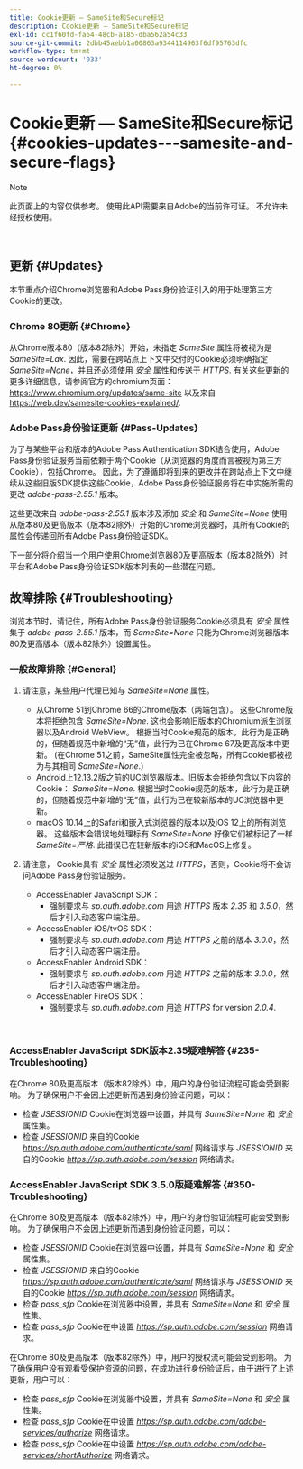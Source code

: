 ```yaml
---
title: Cookie更新 — SameSite和Secure标记
description: Cookie更新 — SameSite和Secure标记
exl-id: cc1f60fd-fa64-48cb-a185-dba562a54c33
source-git-commit: 2dbb45aebb1a00863a9344114963f6df95763dfc
workflow-type: tm+mt
source-wordcount: '933'
ht-degree: 0%

---
```


# Cookie更新 — SameSite和Secure标记 {#cookies-updates---samesite-and-secure-flags}

>[!NOTE]
>
>此页面上的内容仅供参考。 使用此API需要来自Adobe的当前许可证。 不允许未经授权使用。

</br>


## 更新 {#Updates}

本节重点介绍Chrome浏览器和Adobe Pass身份验证引入的用于处理第三方Cookie的更改。



### Chrome 80更新 {#Chrome}

从Chrome版本80（版本82除外）开始，未指定 *SameSite* 属性将被视为是 *SameSite=Lax*. 因此，需要在跨站点上下文中交付的Cookie必须明确指定 *SameSite=None*，并且还必须使用 *安全* 属性和传送于 *HTTPS*. 有关这些更新的更多详细信息，请参阅官方的chromium页面： <https://www.chromium.org/updates/same-site> 以及来自 <https://web.dev/samesite-cookies-explained/>.


### Adobe Pass身份验证更新 {#Pass-Updates}

为了与某些平台和版本的Adobe Pass Authentication SDK结合使用，Adobe Pass身份验证服务当前依赖于两个Cookie（从浏览器的角度而言被视为第三方Cookie），包括Chrome。 因此，为了遵循即将到来的更改并在跨站点上下文中继续从这些旧版SDK提供这些Cookie，Adobe Pass身份验证服务将在中实施所需的更改 *adobe-pass-2.55.1* 版本。

这些更改来自 *adobe-pass-2.55.1* 版本涉及添加 *安全* 和 *SameSite=None* 使用从版本80及更高版本（版本82除外）开始的Chrome浏览器时，其所有Cookie的属性会传递回所有Adobe Pass身份验证SDK。

下一部分将介绍当一个用户使用Chrome浏览器80及更高版本（版本82除外）时平台和Adobe Pass身份验证SDK版本列表的一些潜在问题。

## 故障排除 {#Troubleshooting}

浏览本节时，请记住，所有Adobe Pass身份验证服务Cookie必须具有 *安全* 属性集于 *adobe-pass-2.55.1* 版本，而 *SameSite=None* 只能为Chrome浏览器版本80及更高版本（版本82除外）设置属性。


### 一般故障排除 {#General}

1. 请注意，某些用户代理已知与 *SameSite=None* 属性。

   - 从Chrome 51到Chrome 66的Chrome版本（两端包含）。 这些Chrome版本将拒绝包含 *SameSite=None*. 这也会影响旧版本的Chromium派生浏览器以及Android WebView。 根据当时Cookie规范的版本，此行为是正确的，但随着规范中新增的“无”值，此行为已在Chrome 67及更高版本中更新。 (在Chrome 51之前，SameSite属性完全被忽略，所有Cookie都被视为与其相同 *SameSite=None*.)
   - Android上12.13.2版之前的UC浏览器版本。旧版本会拒绝包含以下内容的Cookie： *SameSite=None*. 根据当时Cookie规范的版本，此行为是正确的，但随着规范中新增的“无”值，此行为已在较新版本的UC浏览器中更新。
   - macOS 10.14上的Safari和嵌入式浏览器的版本以及iOS 12上的所有浏览器。 这些版本会错误地处理标有 *SameSite=None* 好像它们被标记了一样 *SameSite=严格*. 此错误已在较新版本的iOS和MacOS上修复。


1. 请注意， Cookie具有 *安全* 属性必须发送过 *HTTPS*，否则，Cookie将不会访问Adobe Pass身份验证服务。

   - AccessEnabler JavaScript SDK：
      - 强制要求与 *sp.auth.adobe.com* 用途 *HTTPS* 版本 *2.35* 和 *3.5.0*，然后才引入动态客户端注册。
   - AccessEnabler iOS/tvOS SDK：
      - 强制要求与 *sp.auth.adobe.com* 用途 *HTTPS* 之前的版本 *3.0.0*，然后才引入动态客户端注册。
   - AccessEnabler Android SDK：
      - 强制要求与 *sp.auth.adobe.com* 用途 *HTTPS* 之前的版本 *3.0.0*，然后才引入动态客户端注册。
   - AccessEnabler FireOS SDK：
      - 强制要求与 *sp.auth.adobe.com* 用途 *HTTPS* for version *2.0.4*.

</br>

### AccessEnabler JavaScript SDK版本2.35疑难解答 {#235-Troubleshooting}

在Chrome 80及更高版本（版本82除外）中，用户的身份验证流程可能会受到影响。 为了确保用户不会因上述更新而遇到身份验证问题，可以：

- 检查 *JSESSIONID* Cookie在浏览器中设置，并具有 *SameSite=None* 和 *安全* 属性集。
- 检查 *JSESSIONID* 来自的Cookie *https://sp.auth.adobe.com/authenticate/saml* 网络请求与 *JSESSIONID* 来自的Cookie *https://sp.auth.adobe.com/session* 网络请求。


### AccessEnabler JavaScript SDK 3.5.0版疑难解答 {#350-Troubleshooting}

在Chrome 80及更高版本（版本82除外）中，用户的身份验证流程可能会受到影响。 为了确保用户不会因上述更新而遇到身份验证问题，可以：

- 检查 *JSESSIONID* Cookie在浏览器中设置，并具有 *SameSite=None* 和 *安全* 属性集。
- 检查 *JSESSIONID* 来自的Cookie *https://sp.auth.adobe.com/authenticate/saml* 网络请求与 *JSESSIONID* 来自的Cookie *https://sp.auth.adobe.com/session* 网络请求。
- 检查 *pass\_sfp* Cookie在浏览器中设置，并具有 *SameSite=None* 和 *安全* 属性集。
- 检查 *pass\_sfp* Cookie在中设置 *https://sp.auth.adobe.com/session* 网络请求。


在Chrome 80及更高版本（版本82除外）中，用户的授权流可能会受到影响。 为了确保用户没有观看受保护资源的问题，在成功进行身份验证后，由于进行了上述更新，用户可以：

- 检查 *pass\_sfp* Cookie在浏览器中设置，并具有 *SameSite=None* 和 *安全* 属性集。
- 检查 *pass\_sfp* Cookie在中设置 *https://sp.auth.adobe.com/adobe-services/authorize* 网络请求。
- 检查 *pass\_sfp* Cookie在中设置 *https://sp.auth.adobe.com/adobe-services/shortAuthorize* 网络请求。
